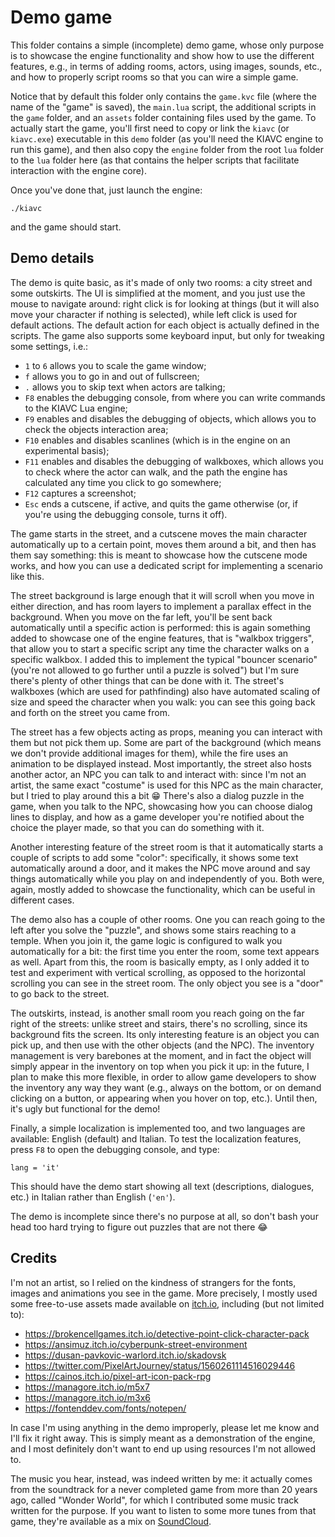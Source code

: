 Demo game
=========

This folder contains a simple (incomplete) demo game, whose only purpose is to showcase the engine functionality and show how to use the different features, e.g., in terms of adding rooms, actors, using images, sounds, etc., and how to properly script rooms so that you can wire a simple game.

Notice that by default this folder only contains the `game.kvc` file (where the name of the "game" is saved), the `main.lua` script, the additional scripts in the `game` folder, and an `assets` folder containing files used by the game. To actually start the game, you'll first need to copy or link the `kiavc` (or `kiavc.exe`) executable in this `demo` folder (as you'll need the KIAVC engine to run this game), and then also copy the `engine` folder from the root `lua` folder to the `lua` folder here (as that contains the helper scripts that facilitate interaction with the engine core).

Once you've done that, just launch the engine:

	./kiavc

and the game should start.

## Demo details

The demo is quite basic, as it's made of only two rooms: a city street and some outskirts. The UI is simplified at the moment, and you just use the mouse to navigate around: right click is for looking at things (but it will also move your character if nothing is selected), while left click is used for default actions. The default action for each object is actually defined in the scripts. The game also supports some keyboard input, but only for tweaking some settings, i.e.:

* `1` to `6` allows you to scale the game window;
* `f` allows you to go in and out of fullscreen;
* `.` allows you to skip text when actors are talking;
* `F8` enables the debugging console, from where you can write commands to the KIAVC Lua engine;
* `F9` enables and disables the debugging of objects, which allows you to check the objects interaction area;
* `F10` enables and disables scanlines (which is in the engine on an experimental basis);
* `F11` enables and disables the debugging of walkboxes, which allows you to check where the actor can walk, and the path the engine has calculated any time you click to go somewhere;
* `F12` captures a screenshot;
* `Esc` ends a cutscene, if active, and quits the game otherwise (or, if you're using the debugging console, turns it off).

The game starts in the street, and a cutscene moves the main character automatically up to a certain point, moves them around a bit, and then has them say something: this is meant to showcase how the cutscene mode works, and how you can use a dedicated script for implementing a scenario like this.

The street background is large enough that it will scroll when you move in either direction, and has room layers to implement a parallax effect in the background. When you move on the far left, you'll be sent back automatically until a specific action is performed: this is again something added to showcase one of the engine features, that is "walkbox triggers", that allow you to start a specific script any time the character walks on a specific walkbox. I added this to implement the typical "bouncer scenario" (you're not allowed to go further until a puzzle is solved") but I'm sure there's plenty of other things that can be done with it. The street's walkboxes (which are used for pathfinding) also have automated scaling of size and speed the character when you walk: you can see this going back and forth on the street you came from.

The street has a few objects acting as props, meaning you can interact with them but not pick them up. Some are part of the background (which means we don't provide additional images for them), while the fire uses an animation to be displayed instead. Most importantly, the street also hosts another actor, an NPC you can talk to and interact with: since I'm not an artist, the same exact "costume" is used for this NPC as the main character, but I tried to play around this a bit :grin:  There's also a dialog puzzle in the game, when you talk to the NPC, showcasing how you can choose dialog lines to display, and how as a game developer you're notified about the choice the player made, so that you can do something with it.

Another interesting feature of the street room is that it automatically starts a couple of scripts to add some "color": specifically, it shows some text automatically around a door, and it makes the NPC move around and say things automatically while you play on and independently of you. Both were, again, mostly added to showcase the functionality, which can be useful in different cases.

The demo also has a couple of other rooms. One you can reach going to the left after you solve the "puzzle", and shows some stairs reaching to a temple. When you join it, the game logic is configured to walk you automatically for a bit: the first time you enter the room, some text appears as well. Apart from this, the room is basically empty, as I only added it to test and experiment with vertical scrolling, as opposed to the horizontal scrolling you can see in the street room. The only object you see is a "door" to go back to the street.

The outskirts, instead, is another small room you reach going on the far right of the streets: unlike street and stairs, there's no scrolling, since its background fits the screen. Its only interesting feature is an object you can pick up, and then use with the other objects (and the NPC). The inventory management is very barebones at the moment, and in fact the object will simply appear in the inventory on top when you pick it up: in the future, I plan to make this more flexible, in order to allow game developers to show the inventory any way they want (e.g., always on the bottom, or on demand clicking on a button, or appearing when you hover on top, etc.). Until then, it's ugly but functional for the demo!

Finally, a simple localization is implemented too, and two languages are available: English (default) and Italian. To test the localization features, press `F8` to open the debugging console, and type:

	lang = 'it'

This should have the demo start showing all text (descriptions, dialogues, etc.) in Italian rather than English (`'en'`).

The demo is incomplete since there's no purpose at all, so don't bash your head too hard trying to figure out puzzles that are not there :joy:

## Credits

I'm not an artist, so I relied on the kindness of strangers for the fonts, images and animations you see in the game. More precisely, I mostly used some free-to-use assets made available on [itch.io](https://itch.io/game-assets/free), including (but not limited to):

* https://brokencellgames.itch.io/detective-point-click-character-pack
* https://ansimuz.itch.io/cyberpunk-street-environment
* https://dusan-pavkovic-warlord.itch.io/skadovsk
* https://twitter.com/PixelArtJourney/status/1560261114516029446
* https://cainos.itch.io/pixel-art-icon-pack-rpg
* https://managore.itch.io/m5x7
* https://managore.itch.io/m3x6
* https://fontenddev.com/fonts/notepen/

In case I'm using anything in the demo improperly, please let me know and I'll fix it right away. This is simply meant as a demonstration of the engine, and I most definitely don't want to end up using resources I'm not allowed to.

The music you hear, instead, was indeed written by me: it actually comes from the soundtrack for a never completed game from more than 20 years ago, called "Wonder World", for which I contributed some music track written for the purpose. If you want to listen to some more tunes from that game, they're available as a mix on [SoundCloud](https://soundcloud.com/lminiero/wonder-world-ost).
